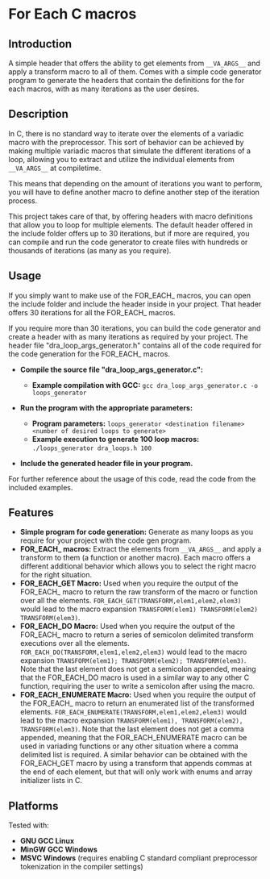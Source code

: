# For Each C macros

## Introduction
A simple header that offers the ability to get elements from ```__VA_ARGS__``` and apply a transform macro to all of them.
Comes with a simple code generator program to generate the headers that contain the definitions for the for each macros, with as many iterations as the user desires.

## Description
In C, there is no standard way to iterate over the elements of a variadic macro with the preprocessor. This sort of behavior can be achieved by making multiple variadic macros that simulate the different iterations of a loop, allowing you to extract and utilize the individual elements from ```__VA_ARGS__``` at compiletime.

This means that depending on the amount of iterations you want to perform, you will have to define another macro to define another step of the iteration process.

This project takes care of that, by offering headers with macro definitions that allow you to loop for multiple elements. The default header offered in the include folder offers up to 30 iterations, but if more are required, you can compile and run the code generator to create files with hundreds or thousands of iterations (as many as you require).

## Usage
If you simply want to make use of the FOR_EACH_ macros, you can open the include folder and include the header inside in your project. That header offers 30 iterations for all the FOR_EACH_ macros.

If you require more than 30 iterations, you can build the code generator and create a header with as many iterations as required by your project.
The header file "dra_loop_args_generator.h" contains all of the code required for the code generation for the FOR_EACH_ macros.

- **Compile the source file "dra_loop_args_generator.c":**
	- **Example compilation with GCC:** ```gcc dra_loop_args_generator.c -o loops_generator```

- **Run the program with the appropriate parameters:**
	- **Program parameters:** ```loops_generator <destination filename> <number of desired loops to generate>```
 	- **Example execution to generate 100 loop macros:** ```./loops_generator dra_loops.h 100```

- **Include the generated header file in your program.**

For further reference about the usage of this code, read the code from the included examples.

## Features
- **Simple program for code generation:** Generate as many loops as you require for your project with the code gen program.
- **FOR_EACH_ macros:** Extract the elements from ```__VA_ARGS__``` and apply a transform to them (a function or another macro). Each macro offers a different additional behavior which allows you to select the right macro for the right situation.
- **FOR_EACH_GET Macro:** Used when you require the output of the FOR_EACH_ macro to return the raw transform of the macro or function over all the elements. ```FOR_EACH_GET(TRANSFORM,elem1,elem2,elem3)``` would lead to the macro expansion ```TRANSFORM(elem1) TRANSFORM(elem2) TRANSFORM(elem3)```.
- **FOR_EACH_DO Macro:** Used when you require the output of the FOR_EACH_ macro to return a series of semicolon delimited transform executions over all the elements. ```FOR_EACH_DO(TRANSFORM,elem1,elem2,elem3)``` would lead to the macro expansion ```TRANSFORM(elem1); TRANSFORM(elem2); TRANSFORM(elem3)```. Note that the last element does not get a semicolon appended, meaing that the FOR_EACH_DO macro is used in a similar way to any other C function, requiring the user to write a semicolon after using the macro.
- **FOR_EACH_ENUMERATE Macro:** Used when you require the output of the FOR_EACH_ macro to return an enumerated list of the transformed elements. ```FOR_EACH_ENUMERATE(TRANSFORM,elem1,elem2,elem3)``` would lead to the macro expansion ```TRANSFORM(elem1), TRANSFORM(elem2), TRANSFORM(elem3)```. Note that the last element does not get a comma appended, meaning that the FOR_EACH_ENUMERATE macro can be used in variading functions or any other situation where a comma delimited list is required. A similar behavior can be obtained with the FOR_EACH_GET macro by using a transform that appends commas at the end of each element, but that will only work with enums and array initializer lists in C.


## Platforms
Tested with:
- **GNU GCC Linux**
- **MinGW GCC Windows**
- **MSVC Windows** (requires enabling C standard compliant preprocessor tokenization in the compiler settings)
